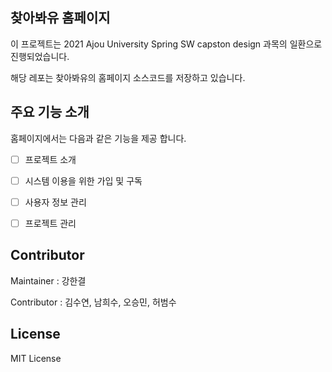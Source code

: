 ## 찾아봐유 홈페이지

이 프로젝트는 2021 Ajou University Spring SW capston design 과목의 일환으로 진행되었습니다.

해당 레포는 찾아봐유의 홈페이지 소스코드를 저장하고 있습니다. 



## 주요 기능 소개

홈페이지에서는 다음과 같은 기능을 제공 합니다.

- [ ] 프로젝트 소개
- [ ] 시스템 이용을 위한 가입 및 구독
- [ ] 사용자 정보 관리 
- [ ] 프로젝트 관리




## Contributor

Maintainer : 강한결

Contributor : 김수연, 남희수, 오승민, 허범수



## License

MIT License